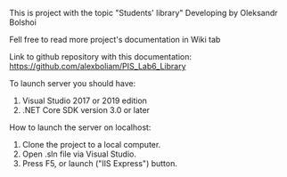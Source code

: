 This is project with the topic "Students' library"
Developing by Oleksandr Bolshoi

Fell free to read more project's documentation in Wiki tab

Link to github repository with this documentation: https://github.com/alexboliam/PIS_Lab6_Library

To launch server you should have:

 1. Visual Studio 2017 or 2019 edition
 2. .NET Core SDK version 3.0 or later

How to launch the server on localhost:

 1. Clone the project to a local computer.
 2. Open .sln file via Visual Studio.
 3. Press F5, or launch ("IIS Express") button.
